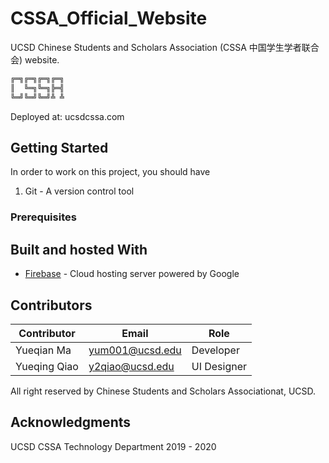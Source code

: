 # CSSA_Official_Website
UCSD Chinese Students and Scholars Association (CSSA 中国学生学者联合会) website.


```bash
╔═╗╔═╗╔═╗╔═╗
║  ╚═╗╚═╗╠═╣
╚═╝╚═╝╚═╝╩ ╩

```

Deployed at: ucsdcssa.com
<br>

## Getting Started

In order to work on this project, you should have <br>

1. Git - A version control tool


### Prerequisites



## Built and hosted With

* [Firebase](https://firebase.google.com/) - Cloud hosting server powered by Google


## Contributors

| Contributor   | Email         | Role         |
| ------------- | ------------- |------------- |
| Yueqian Ma    | yum001@ucsd.edu  | Developer    |
| Yueqing Qiao  | y2qiao@ucsd.edu  | UI Designer  |



All right reserved by Chinese Students and Scholars Associationat, UCSD.

## Acknowledgments

UCSD CSSA Technology Department 2019 - 2020

